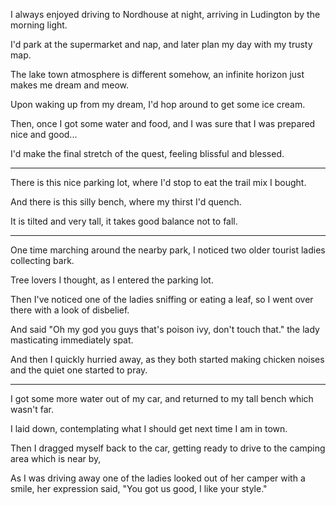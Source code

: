 I always enjoyed driving to Nordhouse at night,
arriving in Ludington by the morning light.

I'd park at the supermarket and nap,
and later plan my day with my trusty map.

The lake town atmosphere is different somehow,
an infinite horizon just makes me dream and meow.

Upon waking up from my dream,
I'd hop around to get some ice cream.

Then, once I got some water and food,
and I was sure that I was prepared nice and good...

I'd make the final stretch of the quest,
feeling blissful and blessed.

---

There is this nice parking lot,
where I'd stop to eat the trail mix I bought.

And there is this silly bench,
where my thirst I'd quench.

It is tilted and very tall,
it takes good balance not to fall.

---

One time marching around the nearby park,
I noticed two older tourist ladies collecting bark.

Tree lovers I thought,
as I entered the parking lot.

Then I've noticed one of the ladies sniffing or eating a leaf,
so I went over there with a look of disbelief.

And said "Oh my god you guys that's poison ivy, don't touch that."
the lady masticating immediately spat.

And then I quickly hurried away,
as they both started making chicken noises and the quiet one started to pray.

---

I got some more water out of my car,
and returned to my tall bench which wasn't far.

I laid down,
contemplating what I should get next time I am in town.

Then I dragged myself back to the car,
getting ready to drive to the camping area which is near by,

As I was driving away one of the ladies looked out of her camper with a smile,
her expression said, "You got us good, I like your style."
